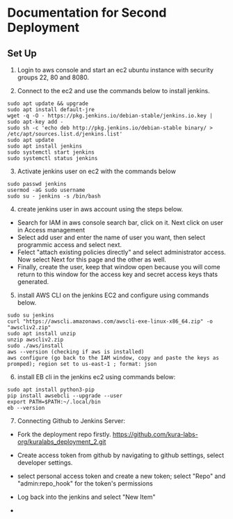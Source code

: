# Documentation for Second Deployment 

## Set Up

1. Login to aws console and start an ec2 ubuntu instance with security groups 22, 80 and 8080. 

2. Connect to the ec2 and use the commands below to install jenkins.
```
sudo apt update && upgrade
sudo apt install default-jre
wget -q -O - https://pkg.jenkins.io/debian-stable/jenkins.io.key | sudo apt-key add -
sudo sh -c 'echo deb http://pkg.jenkins.io/debian-stable binary/ > /etc/apt/sources.list.d/jenkins.list'
sudo apt update
sudo apt install jenkins
sudo systemctl start jenkins
sudo systemctl status jenkins

```
3. Activate jenkins user on ec2 with the commands below
```
sudo passwd jenkins
usermod -aG sudo username
sudo su - jenkins -s /bin/bash
```
4. create jenkins user in aws account using the steps below.

- Search for IAM in aws console search bar, click on it. Next click on user in Access management 
- Select add user and enter the name of user you want, then select programmic access and select next.
- Felect "attach existing policies directly" and select administrator access. Now select Next for this page and the other as well.
- Finally, create the user, keep that window open because you will come return to this window for the access key and secret access keys thats generated.

5. install AWS CLI on the jenkins EC2 and configure using commands below.
```
sudo su jenkins 
curl "https://awscli.amazonaws.com/awscli-exe-linux-x86_64.zip" -o "awscliv2.zip"
sudo apt install unzip
unzip awscliv2.zip
sudo ./aws/install
aws --version (checking if aws is installed)
aws configure (go back to the IAM window, copy and paste the keys as promped); region set to us-east-1 ; format: json
```
6. install EB cli in the jenkins ec2 using commands below:
```
sudo apt install python3-pip
pip install awsebcli --upgrade --user
export PATH=$PATH:~/.local/bin
eb --version
```
7. Connecting Github to Jenkins Server:

- Fork the deployment repo firstly. https://github.com/kura-labs-org/kuralabs_deployment_2.git
- Create access token from github by navigating to github settings, select developer settings.
- select personal access token and create a new token; select "Repo" and "admin:repo_hook" for the token's permissions 

- Log back into the jenkins and select "New Item"
- 

